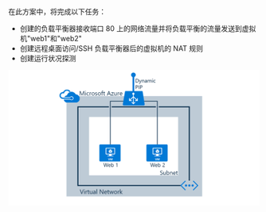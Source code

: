 在此方案中，将完成以下任务：

* 创建的负载平衡器接收端口 80 上的网络流量并将负载平衡的流量发送到虚拟机"web1"和"web2"
* 创建远程桌面访问/SSH 负载平衡器后的虚拟机的 NAT 规则
* 创建运行状况探测

![负载平衡器方案](./media/load-balancer-get-started-internet-scenario-include/scenario-classic.png)

